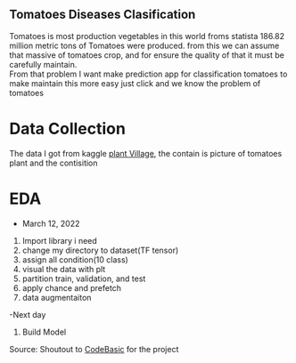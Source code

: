 ## Tomatoes Diseases Clasification

Tomatoes is most production vegetables in this world froms statista 186.82 million metric tons of Tomatoes were produced. from this we can assume that massive of tomatoes crop, and for ensure the quality of that it must be carefully maintain.<br/>
From that problem I want make prediction app for classification tomatoes to make maintain this more easy just click and we know the problem of tomatoes

# Data Collection
The data I got from kaggle [plant Village](https://www.kaggle.com/emmarex/plantdisease),
the contain is picture of tomatoes plant and the contisition

# EDA
- March 12, 2022
1. Import library i need
2. change my directory to dataset(TF tensor)
3. assign all condition(10 class)
4. visual the data with plt
5. partition train, validation, and test
6. apply chance and prefetch
7. data augmentaiton

-Next day
1. Build Model

Source:
Shoutout to [CodeBasic](https://www.youtube.com/playlist?list=PLeo1K3hjS3ut49PskOfLnE6WUoOp_2lsD) for the project
